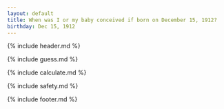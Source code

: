 ```yaml
---
layout: default
title: When was I or my baby conceived if born on December 15, 1912?
birthday: Dec 15, 1912
---
```


{% include header.md %}

{% include guess.md %}

{% include calculate.md %}

{% include safety.md %}

{% include footer.md %}



